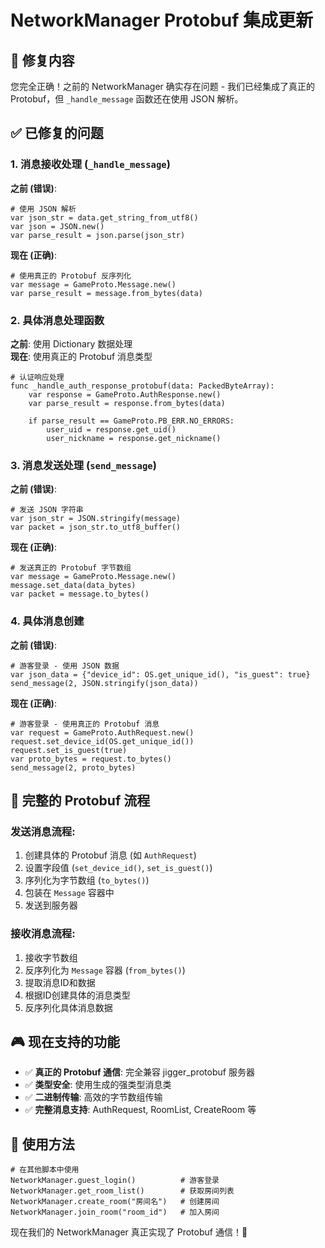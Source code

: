 # NetworkManager Protobuf 集成更新

## 🔧 修复内容

您完全正确！之前的 NetworkManager 确实存在问题 - 我们已经集成了真正的 Protobuf，但 `_handle_message` 函数还在使用 JSON 解析。

## ✅ 已修复的问题

### 1. 消息接收处理 (`_handle_message`)
**之前 (错误)**:
```gdscript
# 使用 JSON 解析
var json_str = data.get_string_from_utf8()
var json = JSON.new()
var parse_result = json.parse(json_str)
```

**现在 (正确)**:
```gdscript
# 使用真正的 Protobuf 反序列化
var message = GameProto.Message.new()
var parse_result = message.from_bytes(data)
```

### 2. 具体消息处理函数
**之前**: 使用 Dictionary 数据处理  
**现在**: 使用真正的 Protobuf 消息类型

```gdscript
# 认证响应处理
func _handle_auth_response_protobuf(data: PackedByteArray):
    var response = GameProto.AuthResponse.new()
    var parse_result = response.from_bytes(data)
    
    if parse_result == GameProto.PB_ERR.NO_ERRORS:
        user_uid = response.get_uid()
        user_nickname = response.get_nickname()
```

### 3. 消息发送处理 (`send_message`)
**之前 (错误)**:
```gdscript
# 发送 JSON 字符串
var json_str = JSON.stringify(message)
var packet = json_str.to_utf8_buffer()
```

**现在 (正确)**:
```gdscript
# 发送真正的 Protobuf 字节数组
var message = GameProto.Message.new()
message.set_data(data_bytes)
var packet = message.to_bytes()
```

### 4. 具体消息创建
**之前 (错误)**:
```gdscript
# 游客登录 - 使用 JSON 数据
var json_data = {"device_id": OS.get_unique_id(), "is_guest": true}
send_message(2, JSON.stringify(json_data))
```

**现在 (正确)**:
```gdscript
# 游客登录 - 使用真正的 Protobuf 消息
var request = GameProto.AuthRequest.new()
request.set_device_id(OS.get_unique_id())
request.set_is_guest(true)
var proto_bytes = request.to_bytes()
send_message(2, proto_bytes)
```

## 🎯 完整的 Protobuf 流程

### 发送消息流程:
1. 创建具体的 Protobuf 消息 (如 `AuthRequest`)
2. 设置字段值 (`set_device_id()`, `set_is_guest()`)
3. 序列化为字节数组 (`to_bytes()`)
4. 包装在 `Message` 容器中
5. 发送到服务器

### 接收消息流程:
1. 接收字节数组
2. 反序列化为 `Message` 容器 (`from_bytes()`)
3. 提取消息ID和数据
4. 根据ID创建具体的消息类型
5. 反序列化具体消息数据

## 🎮 现在支持的功能

- ✅ **真正的 Protobuf 通信**: 完全兼容 jigger_protobuf 服务器
- ✅ **类型安全**: 使用生成的强类型消息类
- ✅ **二进制传输**: 高效的字节数组传输
- ✅ **完整消息支持**: AuthRequest, RoomList, CreateRoom 等

## 🚀 使用方法

```gdscript
# 在其他脚本中使用
NetworkManager.guest_login()          # 游客登录
NetworkManager.get_room_list()        # 获取房间列表  
NetworkManager.create_room("房间名")   # 创建房间
NetworkManager.join_room("room_id")   # 加入房间
```

现在我们的 NetworkManager 真正实现了 Protobuf 通信！🎉